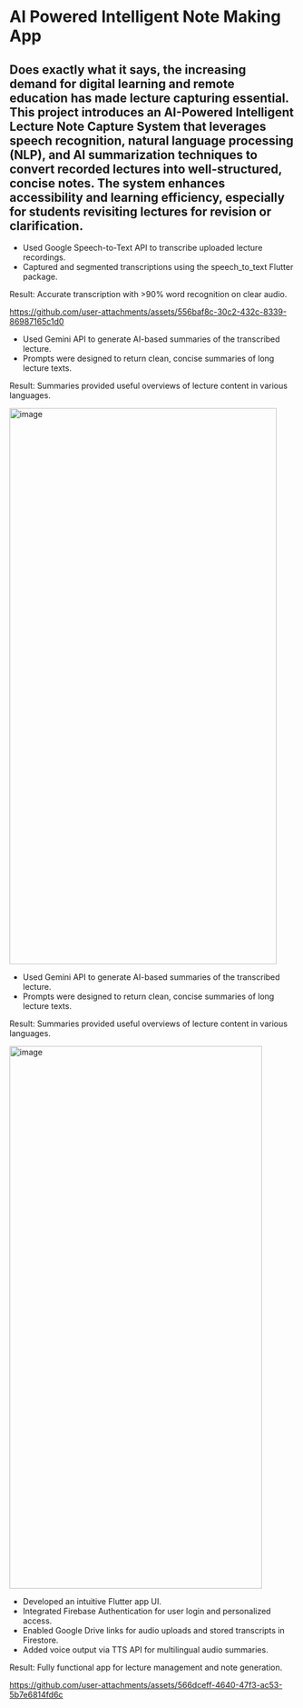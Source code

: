 # AI Powered Intelligent Note Making App

Does exactly what it says, the increasing demand for digital learning and remote education has made lecture capturing essential. This project introduces an AI-Powered Intelligent Lecture Note Capture System that leverages speech recognition, natural language processing (NLP), and AI summarization techniques to convert recorded lectures into well-structured, concise notes. The system enhances accessibility and learning efficiency, especially for students revisiting lectures for revision or clarification.
-----------------------------------------------------------------------------------------------------------------------------------------------------------------

- Used Google Speech-to-Text API to transcribe uploaded lecture recordings.
- Captured and segmented transcriptions using the speech_to_text Flutter 
  package.

Result: Accurate transcription with >90% word recognition on clear audio.


https://github.com/user-attachments/assets/556baf8c-30c2-432c-8339-86987165c1d0


- Used Gemini API to generate AI-based summaries of the transcribed lecture.
- Prompts were designed to return clean, concise summaries of long lecture 
  texts.

  
Result: Summaries provided useful overviews of lecture content in various 
	    languages.

<img width="471" height="979" alt="image" src="https://github.com/user-attachments/assets/50f7ac9f-1343-496f-bc61-f052a8057cd8" />

- Used Gemini API to generate AI-based summaries of the transcribed lecture.
- Prompts were designed to return clean, concise summaries of long lecture 
  texts.

Result: Summaries provided useful overviews of lecture content in various 
	    languages.

<img width="445" height="955" alt="image" src="https://github.com/user-attachments/assets/84bf50e6-a85b-4cbd-8c5e-496f1b31814b" />


- Developed an intuitive Flutter app UI.
- Integrated Firebase Authentication for user login and personalized access.
- Enabled Google Drive links for audio uploads and stored transcripts in 
  Firestore.
- Added voice output via TTS API for multilingual audio summaries.

Result: Fully functional app for lecture management and note generation.


https://github.com/user-attachments/assets/566dceff-4640-47f3-ac53-5b7e6814fd6c



